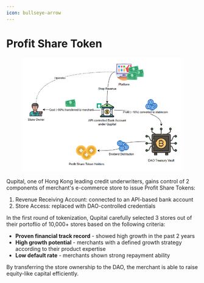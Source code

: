 ```yaml
---
icon: bullseye-arrow
---
```


# Profit Share Token

<figure><img src=".gitbook/assets/image (5).png" alt=""><figcaption></figcaption></figure>

Qupital, one of Hong Kong leading credit underwriters, gains control of 2 components of merchant's e-commerce store to issue Profit Share Tokens:

1. Revenue Receiving Account: connected to an API-based bank account
2. Store Access: replaced with DAO-controlled credentials

In the first round of tokenization, Qupital carefully selected 3 stores out of their portoflio of 10,000+ stores based on the following criteria:

* **Proven financial track record** - showed high growth in the past 2 years
* **High growth potential** - merchants with a defined growth strategy according to their product expertise
* **Low default rate** - merchants shown strong repayment ability

By transferring the store ownership to the DAO, the merchant is able to raise equity-like capital efficiently.
